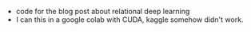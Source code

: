 - code for the blog post about relational deep learning
- I can this in a google colab with CUDA, kaggle somehow didn't work.